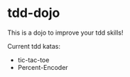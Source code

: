 # tdd-dojo
This is a dojo to improve your tdd skills!

Current tdd katas:
* tic-tac-toe
* Percent-Encoder
